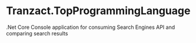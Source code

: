# Tranzact.TopProgrammingLanguage
.Net Core Console application for consuming Search Engines API and comparing search results

